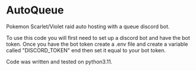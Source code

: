 # AutoQueue
Pokemon Scarlet/Violet raid auto hosting with a queue discord bot.

To use this code you will first need to set up a discord bot and have the bot token.
Once you have the bot token create a .env file and create a variable called "DISCORD_TOKEN" end then set it equal to your bot token.



Code was written and tested on python3.11.

